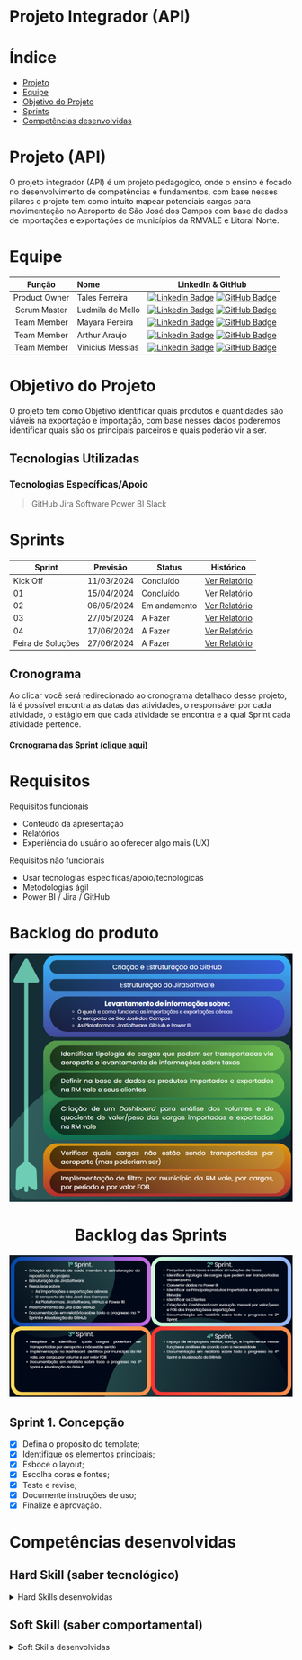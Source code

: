 # Projeto Integrador (API)
# Índice

* [Projeto](#projeto-template)
* [Equipe](#equipe)
* [Objetivo do Projeto](#objetivo-do-projeto)
* [Sprints](#Sprints)
* [Competências desenvolvidas](#competências-desenvolvidas)


# Projeto (API) 
 O projeto integrador (API) é um projeto pedagógico, onde o ensino é focado no desenvolvimento de competências e fundamentos, com base nesses pilares o projeto tem como intuito mapear potenciais cargas para movimentação no
Aeroporto de São José dos Campos com base de dados de importações e exportações de municípios da RMVALE e Litoral Norte. 


# Equipe
|    Função     | Nome                                  |                                                                                                                                                      LinkedIn & GitHub                                                                                                                                                      |
| :-----------: | :------------------------------------ | :-------------------------------------------------------------------------------------------------------------------------------------------------------------------------------------------------------------------------------------------------------------------------------------------------------------------------: |
| Product Owner |   Tales Ferreira        |     [![Linkedin Badge](https://img.shields.io/badge/Linkedin-blue?style=flat-square&logo=Linkedin&logoColor=white)](https://www.linkedin.com/in/talesferreiranogueira/) [![GitHub Badge](https://img.shields.io/badge/GitHub-111217?style=flat-square&logo=github&logoColor=white)](https://github.com/Talesfn1)              |
| Scrum Master  | Ludmila de Mello |      [![Linkedin Badge](https://img.shields.io/badge/Linkedin-blue?style=flat-square&logo=Linkedin&logoColor=white)](https://www.linkedin.com/in/ludmila-de-mello-2132b22ba/) [![GitHub Badge](https://img.shields.io/badge/GitHub-111217?style=flat-square&logo=github&logoColor=white)](https://github.com/Ludmilacarmo)     |
| Team Member   | Mayara Pereira         |         [![Linkedin Badge](https://img.shields.io/badge/Linkedin-blue?style=flat-square&logo=Linkedin&logoColor=white)](https://www.linkedin.com/in/mayara-pereira-0822b42ba/) [![GitHub Badge](https://img.shields.io/badge/GitHub-111217?style=flat-square&logo=github&logoColor=white)](https://github.com/mayara73)        |
|  Team Member  | Arthur Araujo     |         [![Linkedin Badge](https://img.shields.io/badge/Linkedin-blue?style=flat-square&logo=Linkedin&logoColor=white)](https://www.linkedin.com/in/arthur-anacleto54/) [![GitHub Badge](https://img.shields.io/badge/GitHub-111217?style=flat-square&logo=github&logoColor=white)](https://github.com/ArthurAJ54)        |
|  Team Member  | Vinicius Messias            |   [![Linkedin Badge](https://img.shields.io/badge/Linkedin-blue?style=flat-square&logo=Linkedin&logoColor=white)](https://www.linkedin.com/in/vinicius-silva-5b2763302/) [![GitHub Badge](https://img.shields.io/badge/GitHub-111217?style=flat-square&logo=github&logoColor=white)](https://github.com/ViniciusMeSilva)   |


# Objetivo do Projeto
O projeto tem como Objetivo identificar quais produtos e quantidades são viáveis na exportação e importação, com base nesses dados poderemos identificar quais são os principais parceiros e quais poderão vir a ser.
## Tecnologias Utilizadas

 ### Tecnologias Específicas/Apoio
 > GitHub
  > Jira Software
> Power BI
> Slack
# Sprints

Sprint | Previsão | Status| Histórico|
|------|--------|------|--------|
|Kick Off | 11/03/2024 | Concluído  | [Ver Relatório](https://fatecsjc-prd.azurewebsites.net/downloads/estagio/modelo_relatorio_estagio_gpi.docx) | 
|01 | 15/04/2024 | Concluído | [Ver Relatório](https://github.com/Talesfn1/Projeto_API/blob/main/Relatorios/Sprint%231.docx) | 
|02|  06/05/2024| Em andamento |[Ver Relatório](https://fatecsjc-prd.azurewebsites.net/downloads/estagio/modelo_relatorio_estagio_gpi.docx) | 
|03| 27/05/2024 | A Fazer|[Ver Relatório](https://fatecsjc-prd.azurewebsites.net/downloads/estagio/modelo_relatorio_estagio_gpi.docx) | 
|04| 17/06/2024 | A Fazer |[Ver Relatório](https://fatecsjc-prd.azurewebsites.net/downloads/estagio/modelo_relatorio_estagio_gpi.docx)  | 
|Feira de Soluções|27/06/2024 | A Fazer |[Ver Relatório](https://fatecsjc-prd.azurewebsites.net/downloads/estagio/modelo_relatorio_estagio_gpi.docx) | 

## Cronograma
Ao clicar você será redirecionado ao cronograma detalhado desse projeto, lá é possível encontra as datas das atividades, o responsável por cada atividade, o estágio em que cada atividade se encontra e a qual Sprint cada atividade pertence.

#### Cronograma das Sprint [(clique aqui)](https://github.com/users/Talesfn1/projects/2)

# Requisitos

Requisitos funcionais 
- Conteúdo da apresentação   
- Relatórios 
- Experiência do usuário ao oferecer algo mais (UX)

  
Requisitos não funcionais
- Usar tecnologias especifícas/apoio/tecnológicas
- Metodologias ágil
- Power BI / Jira / GitHub

# Backlog do produto
  
<div align="center">
    
![product backlog](https://github.com/Talesfn1/Projeto_API/blob/main/BackLogIMG/Backlog1.png)
# Backlog das Sprints
![sprint backlog](https://github.com/Talesfn1/Projeto_API/blob/main/BackLogIMG/Backlogsprint.png)
</div>
  
## Sprint 1. Concepção
- [x] Defina o propósito do template;
- [x] Identifique os elementos principais;
- [x] Esboce o layout;
- [x] Escolha cores e fontes;
- [x] Teste e revise;
- [x] Documente instruções de uso;
- [x] Finalize e aprovação.

# Competências desenvolvidas

## Hard Skill (saber tecnológico)
<details>
<summary>Hard Skills desenvolvidas</summary>
  
| Tecnologia/Metodologia | Classificação |
| ---------------------- | ------------- |
| GitHub | ★ ★ ★ ★ ★ ★ ★ ☆ ☆ ☆ |
| Gestão de Projetos | ★ ★ ★ ★ ★ ★ ☆ ☆ ☆ ☆ |
| Scrum Master | ★ ★ ★ ★ ★ ★ ★ ☆ ☆ ☆ |
| Prodct Owner | ★ ★ ★ ★ ★ ★ ★ ☆ ☆ ☆ |
| Markdown | ★ ★ ★ ★ ★ ★ ★ ☆ ☆ ☆ |
| Git Projects | ★ ★ ★ ★ ★ ★ ★ ☆ ☆ ☆ |
 
</details>

## Soft Skill (saber comportamental)
<details>
<summary>Soft Skills desenvolvidas</summary>

| Habilidades | Classificação |
| ---------------------- | ------------- |
| Colaboração | ★ ★ ★ ★ ★ ☆ ☆ ☆ ☆ ☆ |
| Proatividade| ★ ★ ★ ★ ★ ★ ☆ ☆ ☆ ☆ |
| Pensamento Crítico | ★ ★ ★ ★ ★ ★ ★ ☆ ☆ ☆ |
| Gerenciamento de Tempo | ★ ★ ★ ★ ★ ★ ★ ★ ☆ ☆ |
| Adaptabilidade | ★ ★ ★ ★ ★ ★ ★ ☆ ☆ ☆ |
| Resiliência | ★ ★ ★ ★ ★ ★ ★ ☆ ☆ ☆ |

</details>
